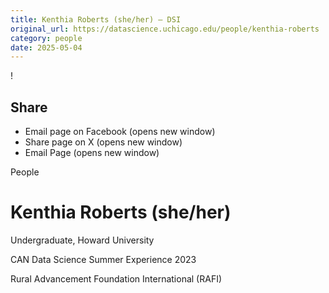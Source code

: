 ```yaml
---
title: Kenthia Roberts (she/her) – DSI
original_url: https://datascience.uchicago.edu/people/kenthia-roberts
category: people
date: 2025-05-04
---
```


<!-- Table-like structure detected -->

!

## Share

* Email page on Facebook (opens new window)
* Share page on X (opens new window)
* Email Page (opens new window)

<!-- Table-like structure detected -->

People

# Kenthia Roberts (she/her)

Undergraduate, Howard University

CAN Data Science Summer Experience 2023

Rural Advancement Foundation International (RAFI)